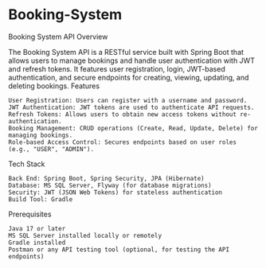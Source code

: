 # Booking-System

Booking System API
Overview

The Booking System API is a RESTful service built with Spring Boot that allows users to manage bookings and handle user authentication with JWT and refresh tokens. It features user registration, login, JWT-based authentication, and secure endpoints for creating, viewing, updating, and deleting bookings.
Features

    User Registration: Users can register with a username and password.
    JWT Authentication: JWT tokens are used to authenticate API requests.
    Refresh Tokens: Allows users to obtain new access tokens without re-authentication.
    Booking Management: CRUD operations (Create, Read, Update, Delete) for managing bookings.
    Role-based Access Control: Secures endpoints based on user roles (e.g., "USER", "ADMIN").

Tech Stack

    Back End: Spring Boot, Spring Security, JPA (Hibernate)
    Database: MS SQL Server, Flyway (for database migrations)
    Security: JWT (JSON Web Tokens) for stateless authentication
    Build Tool: Gradle

Prerequisites

    Java 17 or later
    MS SQL Server installed locally or remotely
    Gradle installed
    Postman or any API testing tool (optional, for testing the API endpoints)
